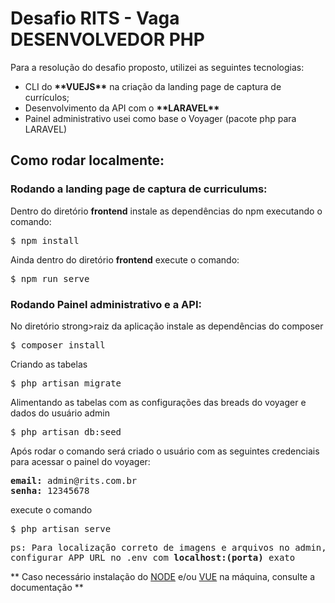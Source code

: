 <h1>Desafio RITS - Vaga DESENVOLVEDOR PHP</h1>
<p>Para a resolução do desafio proposto, utilizei as seguintes tecnologias:

<ul>
    <li>CLI do <strong>**VUEJS**</strong> na criação da landing page de captura de currículos;</li>
    <li>Desenvolvimento da API com o <strong>**LARAVEL**</strong></li>
    <li>Painel administrativo usei como base o Voyager (pacote php para LARAVEL)</li>
</ul>

<h2>Como rodar localmente:</h2>

<h3>Rodando a landing page de captura de curriculums:</h3>
<p>Dentro do diretório <strong>frontend</strong> instale as dependências do npm executando o comando:</p>

<pre>$ npm install</pre>

<p>Ainda dentro do diretório <strong>frontend</strong> execute o comando:</p>

<pre>$ npm run serve</pre>

<h3>Rodando Painel administrativo e a API:</h3>

<p>No diretório strong>raiz</strong> da aplicação instale as dependências do composer</p>
<pre>$ composer install</pre>

<p>Criando as tabelas</p>

<pre>$ php artisan migrate</pre>

<p>Alimentando as tabelas com as configurações das breads do voyager e dados do usuário admin</p>

<pre>$ php artisan db:seed</pre>

Após rodar o comando será criado o usuário com as seguintes credenciais para acessar o painel do voyager:

<pre>
<label><strong>email:</strong> admin@rits.com.br</label>
<label><strong>senha:</strong> 12345678</label>
</pre>

<p>execute o comando</p>

<pre>$ php artisan serve</pre>

<pre>ps: Para localização correto de imagens e arquivos no admin, <br />configurar APP_URL no .env com <strong>localhost:(porta)</strong> exato</pre> 


** Caso necessário instalação do <a href="https://nodejs.org/en/docs/" target="_blank">NODE</a> e/ou <a href="https://vuejs.org/v2/guide/">VUE</a> na máquina, consulte a documentação **
